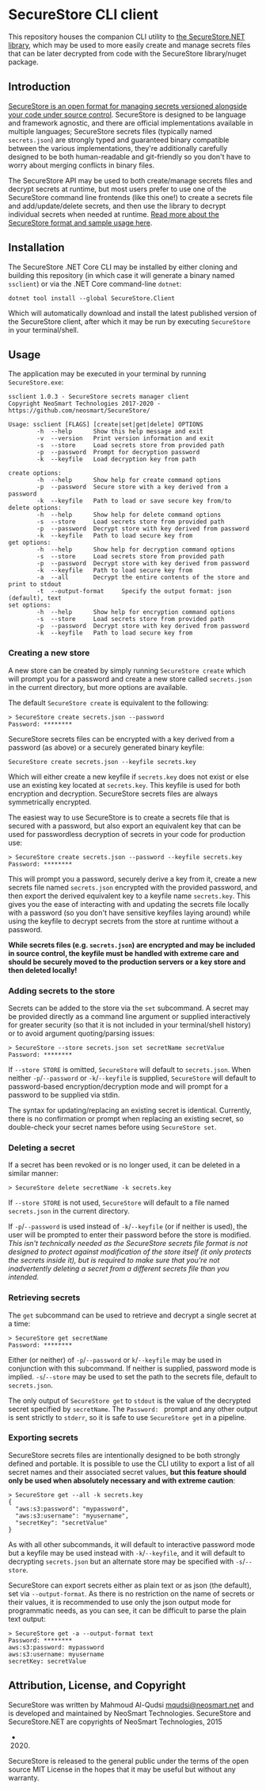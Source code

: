 # SecureStore CLI client

This repository houses the companion CLI utility to [the SecureStore.NET library](../SecureStore/),
which may be used to more easily create and manage secrets files that can be later decrypted from
code with the SecureStore library/nuget package.

## Introduction

[SecureStore is an open format for managing secrets versioned alongside your code under source
control](https://neosmart.net/blog/2020/securestore-open-secrets-format/). SecureStore is designed
to be language and framework agnostic, and there are official implementations available in multiple
languages; SecureStore secrets files (typically named `secrets.json`) are strongly typed and
guaranteed binary compatible between the various implementations, they're additionally carefully
designed to be both human-readable and git-friendly so you don't have to worry about merging
conflicts in binary files.

The SecureStore API may be used to both create/manage secrets files and decrypt secrets at runtime,
but most users prefer to use one of the SecureStore command line frontends (like this one!) to
create a secrets file and add/update/delete secrets, and then use the library to decrypt individual
secrets when needed at runtime. [Read more about the SecureStore format and sample usage
here](https://neosmart.net/blog/2020/securestore-open-secrets-format/).

## Installation

The SecureStore .NET Core CLI may be installed by either cloning and building this repository (in
which case it will generate a binary named `ssclient`) or via the .NET Core command-line `dotnet`:

```
dotnet tool install --global SecureStore.Client
```

Which will automatically download and install the latest published version of the SecureStore
client, after which it may be run by executing `SecureStore` in your terminal/shell.

## Usage

The application may be executed in your terminal by running `SecureStore.exe`:

```
ssclient 1.0.3 - SecureStore secrets manager client
Copyright NeoSmart Technologies 2017-2020 - https://github.com/neosmart/SecureStore/

Usage: ssclient [FLAGS] [create|set|get|delete] OPTIONS
        -h  --help      Show this help message and exit
        -v  --version   Print version information and exit
        -s  --store     Load secrets store from provided path
        -p  --password  Prompt for decryption password
        -k  --keyfile   Load decryption key from path

create options:
        -h  --help      Show help for create command options
        -p  --password  Secure store with a key derived from a password
        -k  --keyfile   Path to load or save secure key from/to
delete options:
        -h  --help      Show help for delete command options
        -s  --store     Load secrets store from provided path
        -p  --password  Decrypt store with key derived from password
        -k  --keyfile   Path to load secure key from
get options:
        -h  --help      Show help for decryption command options
        -s  --store     Load secrets store from provided path
        -p  --password  Decrypt store with key derived from password
        -k  --keyfile   Path to load secure key from
        -a  --all       Decrypt the entire contents of the store and print to stdout
        -t  --output-format     Specify the output format: json (default), text
set options:
        -h  --help      Show help for encryption command options
        -s  --store     Load secrets store from provided path
        -p  --password  Decrypt store with key derived from password
        -k  --keyfile   Path to load secure key from
```

### Creating a new store

A new store can be created by simply running `SecureStore create` which will prompt you for a
password and create a new store called `secrets.json` in the current directory, but more options
are available.

The default `SecureStore create` is equivalent to the following:

```
> SecureStore create secrets.json --password
Password: ********
```

SecureStore secrets files can be encrypted with a key derived from a password (as above) or a
securely generated binary keyfile:

```
SecureStore create secrets.json --keyfile secrets.key
```

Which will either create a new keyfile if `secrets.key` does not exist or else use an existing key
located at `secrets.key`. This keyfile is used for both encryption and decryption. SecureStore
secrets files are always symmetrically encrypted.

The easiest way to use SecureStore is to create a secrets file that is secured with a password, but
also export an equivalent key that can be used for passwordless decryption of secrets in your code
for production use:

```
> SecureStore create secrets.json --password --keyfile secrets.key
Password: ********
```

This will prompt you a password, securely derive a key from it, create a new secrets file named
`secrets.json` encrypted with the provided password, and then export the derived equivalent key to a
keyfile name `secrets.key`. This gives you the ease of interacting with and updating the secrets
file locally with a password (so you don't have sensitive keyfiles laying around) while using the
keyfile to decrypt secrets from the store at runtime without a password.

**While secrets files (e.g. `secrets.json`) are encrypted and may be included in source control, the
keyfile must be handled with extreme care and should be securely moved to the production servers or
a key store and then deleted locally!**

### Adding secrets to the store

Secrets can be added to the store via the `set` subcommand. A secret may be provided directly as a
command line argument or supplied interactively for greater security (so that it is not included in
your terminal/shell history) or to avoid argument quoting/parsing issues:

```
> SecureStore --store secrets.json set secretName secretValue
Password: ********
```

If `--store STORE` is omitted, `SecureStore` will default to `secrets.json`. When neither
`-p`/`--password` or `-k`/`--keyfile` is supplied, `SecureStore` will default to password-based
encryption/decryption mode and will prompt for a password to be supplied via stdin.

The syntax for updating/replacing an existing secret is identical. Currently, there is no
confirmation or prompt when replacing an existing secret, so double-check your secret names before
using `SecureStore set`.

### Deleting a secret

If a secret has been revoked or is no longer used, it can be deleted in a similar manner:

```
> SecureStore delete secretName -k secrets.key
```

If `--store STORE` is not used, `SecureStore` will default to a file named `secrets.json` in the
current directory.

If `-p`/`--password` is used instead of `-k`/`--keyfile` (or if neither is used), the user will be
prompted to enter their password before the store is modified. *This isn't technically needed as the
SecureStore secrets file format is not designed to protect against modification of the store itself
(it only protects the secrets inside it), but is required to make sure that you're not inadvertently
deleting a secret from a different secrets file than you intended.*

### Retrieving secrets

The `get` subcommand can be used to retrieve and decrypt a single secret at a time:

```
> SecureStore get secretName
Password: ********
```

Either (or neither) of `-p`/`--password` or `k`/`--keyfile` may be used in conjunction with this
subcommand. If neither is supplied, password mode is implied. `-s`/`--store` may be used to set the
path to the secrets file, default to `secrets.json`.

The only output of `SecureStore get` to `stdout` is the value of the decrypted secret specified by
`secretName`. The `Password: ` prompt and any other output is sent strictly to `stderr`, so it is
safe to use `SecureStore get` in a pipeline.

### Exporting secrets

SecureStore secrets files are intentionally designed to be both strongly defined and portable. It is
possible to use the CLI utility to export a list of all secret names and their associated secret
values, **but this feature should only be used when absolutely necessary and with extreme caution**:

```
> SecureStore get --all -k secrets.key
{
  "aws:s3:password": "mypassword",
  "aws:s3:username": "myusername",
  "secretKey": "secretValue"
}
```

As with all other subcommands, it will default to interactive password mode but a keyfile may be
used instead with `-k`/`--keyfile`, and it will default to decrypting `secrets.json` but an
alternate store may be specified with `-s`/`--store`.

SecureStore can export secrets either as plain text or as json (the default), set via
`--output-format`. As there is no restriction on the name of secrets or their values, it is
recommended to use only the json output mode for programmatic needs, as you can see, it can be
difficult to parse the plain text output:

```
> SecureStore get -a --output-format text
Password: ********
aws:s3:password: mypassword
aws:s3:username: myusername
secretKey: secretValue
```

## Attribution, License, and Copyright

SecureStore was written by Mahmoud Al-Qudsi <mqudsi@neosmart.net> and is developed and maintained by
NeoSmart Technologies. SecureStore and SecureStore.NET are copyrights of NeoSmart Technologies, 2015
- 2020.

SecureStore is released to the general public under the terms of the open source MIT License in the
hopes that it may be useful but without any warranty.
